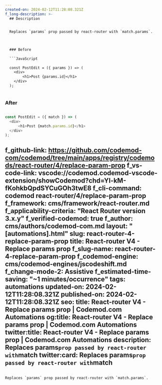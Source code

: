 ```yaml
---
created-on: 2024-02-12T11:28:08.321Z
f_long-description: >-
  ## Description
  

  Replaces `params` prop passed by react-router with `match.params`.
  

  
  ### Before
  
  ```JavaScript
  
  const PostEdit = ({ params }) => (
  	<div>
  		<h1>Post {params.id}</h1>
  	</div>
  );
  
  ```
  
  ### After
  
  ```JavaScript
  
  const PostEdit = ({ match }) => (
  	<div>
  		<h1>Post {match.params.id}</h1>
  	</div>
  );
  
  ```
f_github-link: https://github.com/codemod-com/codemod/tree/main/apps/registry/codemods/react-router/4/replace-param-prop
f_vs-code-link: vscode://codemod.codemod-vscode-extension/showCodemod?chd=YI-kM-fKohkbQpdSYCuGOh3twE8
f_cli-command: codemod react-router/4/replace-param-prop
f_framework: cms/framework/react-router.md
f_applicability-criteria: "React Router version 3.x.y"
f_verified-codemod: true
f_author: cms/authors/codemod-com.md
layout: "[automations].html"
slug: react-router-4-replace-param-prop
title: React-router V4 - Replace params prop
f_slug-name: react-router-4-replace-param-prop
f_codemod-engine: cms/codemod-engines/jscodeshift.md
f_change-mode-2: Assistive
f_estimated-time-saving: "~1 minutes/occurrence"
tags: automations
updated-on: 2024-02-12T11:28:08.321Z
published-on: 2024-02-12T11:28:08.321Z
seo:
  title: React-router V4 - Replace params prop | Codemod.com Automations
  og:title: React-router V4 - Replace params prop | Codemod.com Automations
  twitter:title: React-router V4 - Replace params prop | Codemod.com Automations
  description: Replaces params` prop passed by react-router with `match
  twitter:card: Replaces params` prop passed by react-router with `match
---
```

Replaces `params` prop passed by react-router with `match.params`.